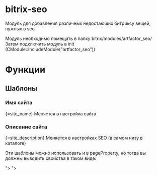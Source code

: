 # bitrix-seo
Модуль для добавления различных недостающих битриксу вещей, нужных в seo

Модуль необходимо помещать в папку bitrix/modules/artfactor_seo/
Затем подключить модуль в init (CModule::IncludeModule("artfactor_seo"))

# Функции

## Шаблоны

### Имя сайта
{=site_name}
Меняется в настройка сайта

### Описание сайта
{=site_description} 
Меняется в настройках SEO (в самом низу в каталоге)

Эти шаблоны можно использовать и в pageProperty, но тогда вы должны выводить свойства в таком виде: 
<title><?$APPLICATION->ShowTitle()?></title>
<meta name="keywords" content="<?$APPLICATION->ShowProperty("keywords")?>">
<meta name="description" content="<?$APPLICATION->ShowProperty("description")?>">
